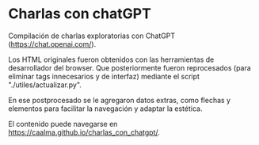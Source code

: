 # Charlas con chatGPT

Compilación de charlas exploratorias con ChatGPT (https://chat.openai.com/).

Los HTML originales fueron obtenidos con las herramientas de desarrollador del browser.
Que posteriormente fueron reprocesados (para eliminar tags innecesarios y de interfaz) mediante el script "./utiles/actualizar.py".

En ese postprocesado se le agregaron datos extras, como flechas y elementos para facilitar la navegación y adaptar la estética.

El contenido puede navegarse en https://caalma.github.io/charlas_con_chatgpt/.
